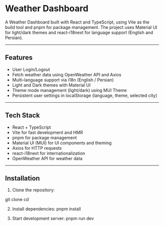# Weather Dashboard

A Weather Dashboard built with React and TypeScript, using Vite as the build tool and pnpm for package management. The project uses Material UI for light/dark themes and react-i18next for language support (English and Persian).

---

## Features

- User Login/Logout
- Fetch weather data using OpenWeather API and Axios
- Multi-language support via i18n (English / Persian)
- Light and Dark themes with Material UI
- Theme mode management (light/dark) using MUI Theme
- Persistent user settings in localStorage (language, theme, selected city)

---

## Tech Stack

- React + TypeScript
- Vite for fast development and HMR
- pnpm for package management
- Material UI (MUI) for UI components and theming
- Axios for HTTP requests
- react-i18next for internationalization
- OpenWeather API for weather data

---



## Installation

1. Clone the repository:

 <!-- ```bash  -->

git clone <your-repo-url>
cd <repo-folder>


2. Install dependencies:
pnpm install

3. Start development server:
pnpm run dev

